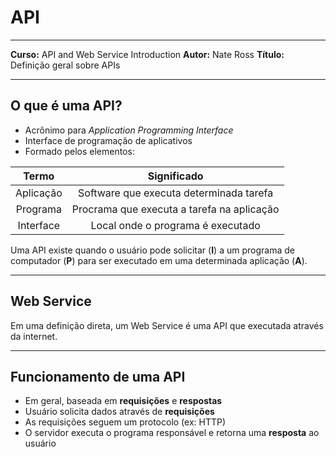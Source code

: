 # API

___
**Curso:** API and Web Service Introduction
**Autor:** Nate Ross
**Título:** Definição geral sobre APIs
___

## O que é uma API?

- Acrônimo para *Application Programming Interface*
- Interface de programação de aplicativos
- Formado pelos elementos:

| Termo | Significado |
| :---: | :---: |
| Aplicação | Software que executa determinada tarefa |
| Programa | Procrama que executa a tarefa na aplicação |
| Interface | Local onde o programa é executado |

Uma API existe quando o usuário pode solicitar (**I**) a um programa de computador (**P**) para ser executado em uma determinada aplicação (**A**).

___

## Web Service

Em uma definição direta, um Web Service é uma API que executada através da internet.

___

## Funcionamento de uma API

- Em geral, baseada em **requisições** e **respostas**
- Usuário solicita dados através de **requisições**
- As requisições seguem um protocolo (ex: HTTP)
- O servidor executa o programa responsável e retorna uma **resposta** ao usuário
